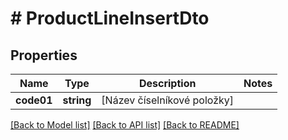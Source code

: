 # # ProductLineInsertDto

## Properties

Name | Type | Description | Notes
------------ | ------------- | ------------- | -------------
**code01** | **string** | [Název číselníkové položky] |

[[Back to Model list]](../../README.md#models) [[Back to API list]](../../README.md#endpoints) [[Back to README]](../../README.md)

